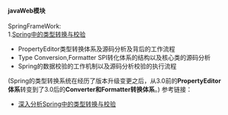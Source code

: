 #### javaWeb模块  
SpringFrameWork:  
1.[Spring中的类型转换与校验](src/main/java/springframework/propertyeditorsupport/Spring中的类型转换与校验.MD)  
- PropertyEditor类型转换体系及源码分析及背后的工作流程
- Type Conversion,Formatter SPI转化体系的结构以及核心类的源码分析
- Spring的数据校验的工作机制以及源码分析校验的执行流程  

(Spring的类型转换系统在经历了版本升级变更之后，从3.0前的**PropertyEditor体系**转变到了3.0后的**Converter和Formatter转换体系**。)
参考链接：
* [深入分析Spring中的类型转换与校验](https://www.jianshu.com/p/e2baa8d87029)
